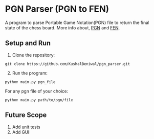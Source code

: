 # PGN Parser (PGN to FEN)

A program to parse Portable Game Notation(PGN) file to return the final state of the chess board.
More info about, [PGN](https://en.wikipedia.org/wiki/Portable_Game_Notation) and [FEN](https://en.wikipedia.org/wiki/Forsyth%E2%80%93Edwards_Notation).

## Setup and Run

1. Clone the repository:
```
git clone https://github.com/KushalBeniwal/pgn_parser.git
```

2. Run the program:
```
python main.py pgn_file
```
For any pgn file of your choice:
```
python main.py path/to/pgn/file
```

## Future Scope

1. Add unit tests
2. Add GUI
